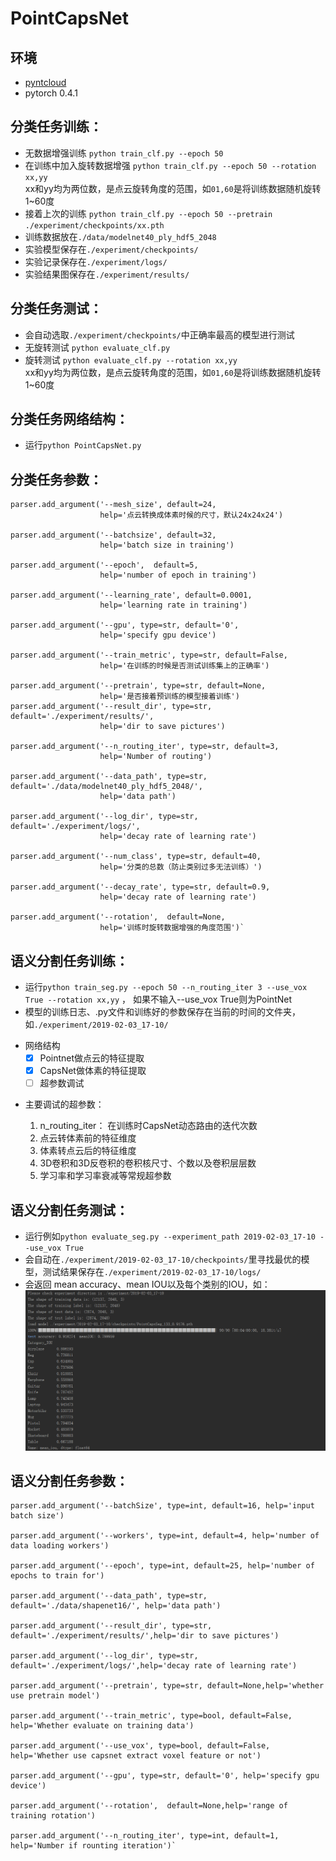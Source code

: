# PointCapsNet

## 环境
* [pyntcloud](https://github.com/daavoo/pyntcloud)
* pytorch 0.4.1

## 分类任务训练：
* 无数据增强训练
`python train_clf.py --epoch 50` <br>
* 在训练中加入旋转数据增强
`python train_clf.py --epoch 50 --rotation xx,yy` <br>
xx和yy均为两位数，是点云旋转角度的范围，如`01,60`是将训练数据随机旋转1~60度<br>
* 接着上次的训练
`python train_clf.py --epoch 50 --pretrain ./experiment/checkpoints/xx.pth `<br>
* 训练数据放在`./data/modelnet40_ply_hdf5_2048`
* 实验模型保存在`./experiment/checkpoints/`
* 实验记录保存在`./experiment/logs/`
* 实验结果图保存在`./experiment/results/`

## 分类任务测试：
* 会自动选取`./experiment/checkpoints/`中正确率最高的模型进行测试
* 无旋转测试
`python evaluate_clf.py` <br>
* 旋转测试
`python evaluate_clf.py --rotation xx,yy` <br>
xx和yy均为两位数，是点云旋转角度的范围，如`01,60`是将训练数据随机旋转1~60度

## 分类任务网络结构：
* 运行`python PointCapsNet.py` 
    
## 分类任务参数： 
    parser.add_argument('--mesh_size', default=24,
                        help='点云转换成体素时候的尺寸，默认24x24x24')       
                        
    parser.add_argument('--batchsize', default=32,
                        help='batch size in training')
                        
    parser.add_argument('--epoch',  default=5,
                        help='number of epoch in training')
                        
    parser.add_argument('--learning_rate', default=0.0001,
                        help='learning rate in training')
                        
    parser.add_argument('--gpu', type=str, default='0',
                        help='specify gpu device')
                        
    parser.add_argument('--train_metric', type=str, default=False,
                        help='在训练的时候是否测试训练集上的正确率')
                        
    parser.add_argument('--pretrain', type=str, default=None,
                        help='是否接着预训练的模型接着训练')
    parser.add_argument('--result_dir', type=str, default='./experiment/results/',
                        help='dir to save pictures')
                        
    parser.add_argument('--n_routing_iter', type=str, default=3,
                        help='Number of routing')
                        
    parser.add_argument('--data_path', type=str, default='./data/modelnet40_ply_hdf5_2048/',
                        help='data path')
                        
    parser.add_argument('--log_dir', type=str, default='./experiment/logs/',
                        help='decay rate of learning rate')
                        
    parser.add_argument('--num_class', type=str, default=40,
                        help='分类的总数（防止类别过多无法训练）')
                        
    parser.add_argument('--decay_rate', type=str, default=0.9,
                        help='decay rate of learning rate')
                        
    parser.add_argument('--rotation',  default=None,
                        help='训练时旋转数据增强的角度范围')`
                        
## 语义分割任务训练：
* 运行`python train_seg.py --epoch 50 --n_routing_iter 3 --use_vox True --rotation xx,yy` ，
   如果不输入--use_vox True则为PointNet
 * 模型的训练日志、.py文件和训练好的参数保存在当前的时间的文件夹，如`./experiment/2019-02-03_17-10/`
- 网络结构
    - [x] Pointnet做点云的特征提取
    - [x] CapsNet做体素的特征提取
    - [ ] 超参数调试
* 主要调试的超参数：

   1.  n_routing_iter： 在训练时CapsNet动态路由的迭代次数<br>
   2. 点云转体素前的特征维度 <br>
   3. 体素转点云后的特征维度 <br>
   4. 3D卷积和3D反卷积的卷积核尺寸、个数以及卷积层层数 <br>
   5. 学习率和学习率衰减等常规超参数
## 语义分割任务测试：
* 运行例如`python evaluate_seg.py --experiment_path 2019-02-03_17-10 --use_vox True`
* 会自动在`./experiment/2019-02-03_17-10/checkpoints/`里寻找最优的模型，测试结果保存在`./experiment/2019-02-03_17-10/logs/`
* 会返回 mean accuracy、mean IOU以及每个类别的IOU，如： <br>
![](result.png)

## 语义分割任务参数：
    
    parser.add_argument('--batchSize', type=int, default=16, help='input batch size')
    
    parser.add_argument('--workers', type=int, default=4, help='number of data loading workers')
    
    parser.add_argument('--epoch', type=int, default=25, help='number of epochs to train for')
    
    parser.add_argument('--data_path', type=str, default='./data/shapenet16/', help='data path')
    
    parser.add_argument('--result_dir', type=str, default='./experiment/results/',help='dir to save pictures')
    
    parser.add_argument('--log_dir', type=str, default='./experiment/logs/',help='decay rate of learning rate')
    
    parser.add_argument('--pretrain', type=str, default=None,help='whether use pretrain model')
    
    parser.add_argument('--train_metric', type=bool, default=False, help='Whether evaluate on training data')
    
    parser.add_argument('--use_vox', type=bool, default=False, help='Whether use capsnet extract voxel feature or not')
    
    parser.add_argument('--gpu', type=str, default='0', help='specify gpu device')
    
    parser.add_argument('--rotation',  default=None,help='range of training rotation')
    
    parser.add_argument('--n_routing_iter', type=int, default=1, help='Number if rounting iteration')`
